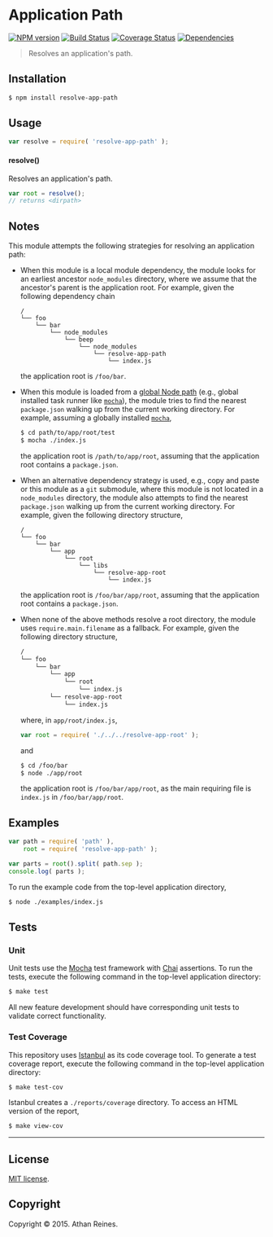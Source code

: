 Application Path
===
[![NPM version][npm-image]][npm-url] [![Build Status][travis-image]][travis-url] [![Coverage Status][codecov-image]][codecov-url] [![Dependencies][dependencies-image]][dependencies-url]

> Resolves an application's path.


## Installation

``` bash
$ npm install resolve-app-path
```


## Usage

``` javascript
var resolve = require( 'resolve-app-path' );
```

#### resolve()

Resolves an application's path.

``` javascript
var root = resolve();
// returns <dirpath>
```


## Notes

This module attempts the following strategies for resolving an application path:

*	When this module is a local module dependency, the module looks for an earliest ancestor `node_modules` directory, where we assume that the ancestor's parent is the application root. For example, given the following dependency chain
	```
	/
	└── foo
	    └── bar
	        └── node_modules
	            └── beep
	                └── node_modules
	                    └── resolve-app-path
	                        └── index.js
	```

	the application root is `/foo/bar`.

* 	When this module is loaded from a [global Node path](https://github.com/kgryte/node-global-paths) (e.g., global installed task runner like [`mocha`](http://mochajs.org/)), the module tries to find the nearest `package.json` walking up from the current working directory. For example, assuming a globally installed [`mocha`](http://mochajs.org/),

	``` bash
	$ cd path/to/app/root/test
	$ mocha ./index.js
	```

	the application root is `/path/to/app/root`, assuming that the application root contains a `package.json`.

*	When an alternative dependency strategy is used, e.g., copy and paste or this module as a `git` submodule, where this module is not located in a `node_modules` directory, the module also attempts to find the nearest `package.json` walking up from the current working directory. For example, given the following directory structure,

	```
	/
	└── foo
	    └── bar
	        └── app
	            └── root
	                └── libs
	                    └── resolve-app-root
	                        └── index.js
	```

	the application root is `/foo/bar/app/root`, assuming that the application root contains a `package.json`.

*	When none of the above methods resolve a root directory, the module uses `require.main.filename` as a fallback. For example, given the following directory structure,

	``` bash
	/
	└── foo
	    └── bar
	        └── app
	            └── root
	                └── index.js
	        └── resolve-app-root
	            └── index.js
	```

	where, in `app/root/index.js`,

	``` javascript
	var root = require( './../../resolve-app-root' );
	```

	and

	``` bash
	$ cd /foo/bar
	$ node ./app/root
	```

	the application root is `/foo/bar/app/root`, as the main requiring file is `index.js` in `/foo/bar/app/root`.



## Examples

``` javascript
var path = require( 'path' ),
	root = require( 'resolve-app-path' );

var parts = root().split( path.sep );
console.log( parts );
```

To run the example code from the top-level application directory,

``` bash
$ node ./examples/index.js
```


## Tests

### Unit

Unit tests use the [Mocha](http://mochajs.org/) test framework with [Chai](http://chaijs.com) assertions. To run the tests, execute the following command in the top-level application directory:

``` bash
$ make test
```

All new feature development should have corresponding unit tests to validate correct functionality.


### Test Coverage

This repository uses [Istanbul](https://github.com/gotwarlost/istanbul) as its code coverage tool. To generate a test coverage report, execute the following command in the top-level application directory:

``` bash
$ make test-cov
```

Istanbul creates a `./reports/coverage` directory. To access an HTML version of the report,

``` bash
$ make view-cov
```


---
## License

[MIT license](http://opensource.org/licenses/MIT).


## Copyright

Copyright &copy; 2015. Athan Reines.


[npm-image]: http://img.shields.io/npm/v/resolve-app-path.svg
[npm-url]: https://npmjs.org/package/resolve-app-path

[travis-image]: http://img.shields.io/travis/kgryte/resolve-app-path/master.svg
[travis-url]: https://travis-ci.org/kgryte/resolve-app-path

[codecov-image]: https://img.shields.io/codecov/c/github/kgryte/resolve-app-path/master.svg
[codecov-url]: https://codecov.io/github/kgryte/resolve-app-path?branch=master

[dependencies-image]: http://img.shields.io/david/kgryte/resolve-app-path.svg
[dependencies-url]: https://david-dm.org/kgryte/resolve-app-path

[dev-dependencies-image]: http://img.shields.io/david/dev/kgryte/resolve-app-path.svg
[dev-dependencies-url]: https://david-dm.org/dev/kgryte/resolve-app-path

[github-issues-image]: http://img.shields.io/github/issues/kgryte/resolve-app-path.svg
[github-issues-url]: https://github.com/kgryte/resolve-app-path/issues
